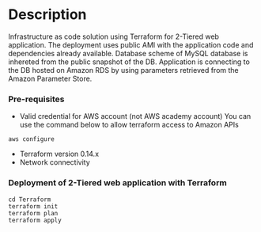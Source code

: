 ###

# Description

Infrastructure as code solution using Terraform for 2-Tiered web application.
The deployment uses public AMI with the application code and dependencies already available.
Database scheme of MySQL database is inhereted from the public snapshot of the DB.
Application is connecting to the DB hosted on Amazon RDS by using parameters retrieved from the Amazon Parameter Store.

### Pre-requisites

- Valid credential for AWS account (not AWS academy account)
You can use the command below to allow terraform access to Amazon APIs  

```
aws configure
```

- Terraform version 0.14.x
- Network connectivity

### Deployment of  2-Tiered web application with Terraform

```
cd Terraform
terraform init
terraform plan
terraform apply 
```
